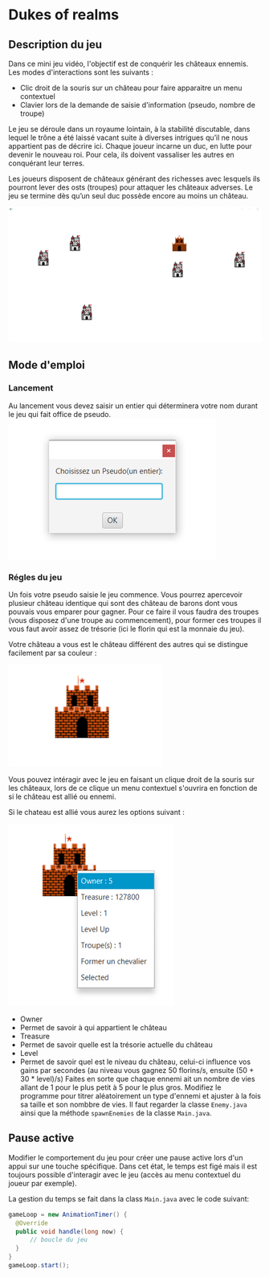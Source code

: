 # Dukes of realms
## Description du jeu

Dans ce mini jeu vidéo, l'objectif est de conquérir les châteaux ennemis. Les modes d'interactions sont les suivants :

- Clic droit de la souris sur un château pour faire apparaitre un menu contextuel
- Clavier lors de la demande de saisie d'information (pseudo, nombre de troupe)

Le jeu se déroule dans un royaume lointain, à la stabilité discutable, dans lequel le trône a été laissé vacant suite à diverses intrigues qu’il ne nous appartient pas de décrire ici. Chaque joueur incarne un duc, en lutte pour devenir le nouveau roi. Pour cela, ils doivent vassaliser les autres en conquérant leur terres.

Les joueurs disposent de châteaux générant des richesses avec lesquels ils pourront lever des osts (troupes) pour attaquer les châteaux adverses. Le jeu se termine dès qu’un seul duc possède encore au moins un château.

 

![screenshot](DoRdescriptionJeu.png)


## Mode d'emploi
### Lancement

Au lancement vous devez saisir un entier qui déterminera votre nom durant le jeu qui fait office de pseudo.
![pseudo](DoRpseudo.png)


### Régles du jeu

Un fois votre pseudo saisie le jeu commence. Vous pourrez apercevoir plusieur château identique qui sont des château de barons dont vous pouvais vous emparer pour gagner. Pour ce faire il vous faudra des troupes (vous disposez d'une troupe au commencement), pour former ces troupes il vous faut avoir assez de trésorie (ici le florin qui est la monnaie du jeu).

Votre château a vous est le château différent des autres qui se distingue facilement par sa couleur :

![chateauDuc](DoRchateauDuc.png)

Vous pouvez intéragir avec le jeu en faisant un clique droit de la souris sur les châteaux, lors de ce clique un menu contextuel s'ouvrira en fonction de si le château est allié ou ennemi.

Si le chateau est allié vous aurez les options suivant : 

![menuChateauDuc](DoRMenuChateauDuc.png)

- Owner
 - Permet de savoir à qui appartient le château
- Treasure
 - Permet de savoir quelle est la trésorie actuelle du château
- Level
 - Permet de savoir quel est le niveau du château, celui-ci influence vos gains par secondes (au niveau  vous gagnez 50 florins/s, ensuite (50 + 30 * level)/s)
Faites en sorte que chaque ennemi ait un nombre de vies allant de 1 pour le plus petit à 5 pour le plus gros. Modifiez le programme pour titrer aléatoirement un type d'ennemi et ajuster à la fois sa taille et son nombbre de vies. Il faut regarder la classe `Enemy.java` ainsi que la méthode `spawnEnemies` de la classe `Main.java`.

## Pause active

Modifier le comportement du jeu pour créer une pause active lors d'un appui sur une touche spécifique. Dans cet état, le temps est figé mais il est toujours possible d'interagir avec le jeu (accès au menu contextuel du joueur par exemple).

La gestion du temps se fait dans la class `Main.java` avec le code suivant:

```java
gameLoop = new AnimationTimer() {
  @Override
  public void handle(long now) {
      // boucle du jeu 
  }
}
gameLoop.start();
```


